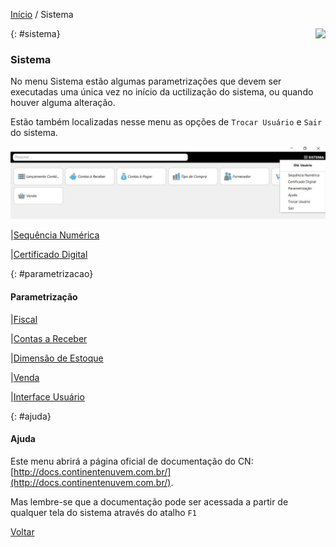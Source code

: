 [Início](index.md) / Sistema

<a href="http://docs.continentenuvem.com.br/dicas.html#dicas"><img align="right" src="http://docs.continentenuvem.com.br/images/dicas.png"></a>





{: #sistema}                                                                                                          

### Sistema          

No menu Sistema estão algumas parametrizações que devem ser executadas uma única vez no início da uctilização do sistema, ou quando houver alguma alteração.

Estão também localizadas nesse menu as opções de `Trocar Usuário` e `Sair` do sistema.

![](images/sistema.jpg)

|[Sequência Numérica](sistema_sequencia_numerica.md)

|[Certificado Digital](sistema_certificado_digital.md)



{: #parametrizacao}

#### Parametrização

|[Fiscal](sistema_parametrizacao.md#fiscal)

|[Contas a Receber](sistema_parametrizacao.md#contasreceber)

|[Dimensão de Estoque](sistema_parametrizacao.md#dimensaoestoque)

|[Venda](sistema_parametrizacao.md#venda)

|[Interface Usuário](sistema_parametrizacao.md#interfaceusuario)



{: #ajuda}

#### Ajuda

Este menu abrirá a página oficial de documentação do CN: [http://docs.continentenuvem.com.br/](http://docs.continentenuvem.com.br/). 

Mas lembre-se que a documentação pode ser acessada a partir de qualquer tela do sistema através do atalho `F1`



[Voltar](index.md)

